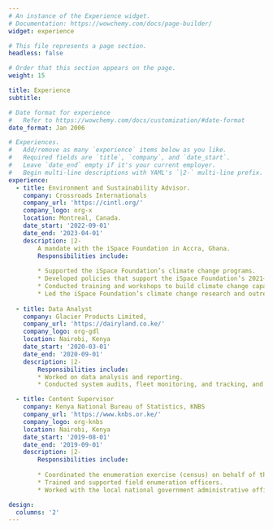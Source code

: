```yaml
---
# An instance of the Experience widget.
# Documentation: https://wowchemy.com/docs/page-builder/
widget: experience

# This file represents a page section.
headless: false

# Order that this section appears on the page.
weight: 15

title: Experience
subtitle:

# Date format for experience
#   Refer to https://wowchemy.com/docs/customization/#date-format
date_format: Jan 2006

# Experiences.
#   Add/remove as many `experience` items below as you like.
#   Required fields are `title`, `company`, and `date_start`.
#   Leave `date_end` empty if it's your current employer.
#   Begin multi-line descriptions with YAML's `|2-` multi-line prefix.
experience:
  - title: Environment and Sustainability Advisor.
    company: Crossroads Internationals
    company_url: 'https://cintl.org/'
    company_logo: org-x
    location: Montreal, Canada.
    date_start: '2022-09-01'
    date_end: '2023-04-01'
    description: |2-
        A mandate with the iSpace Foundation in Accra, Ghana.
        Responsibilities include:
        
        * Supported the iSpace Foundation’s climate change programs.
        * Developed policies that support the iSpace Foundation’s 2021–2025 climate action agenda.
        * Conducted training and workshops to build climate change capacity for communities in Ghana.
        * Led the iSpace Foundation’s climate change research and outreach activities.
        
  - title: Data Analyst
    company: Glacier Products Limited,
    company_url: 'https://dairyland.co.ke/'
    company_logo: org-gdl
    location: Nairobi, Kenya
    date_start: '2020-03-01'
    date_end: '2020-09-01'
    description: |2-
        Responsibilities include:
        * Worked on data analysis and reporting.
        * Conducted system audits, fleet monitoring, and tracking, and managed the freezer management system.

  - title: Content Supervisor
    company: Kenya National Bureau of Statistics, KNBS
    company_url: 'https://www.knbs.or.ke/'
    company_logo: org-knbs
    location: Nairobi, Kenya
    date_start: '2019-08-01'
    date_end: '2019-09-01'
    description: |2-
        Responsibilities include:
        
        * Coordinated the enumeration exercise (census) on behalf of the KNBS director general.
        * Trained and supported field enumeration officers.
        * Worked with the local national government administrative officers (NGAOs) to ensure that the census.

design:
  columns: '2'
---
```


